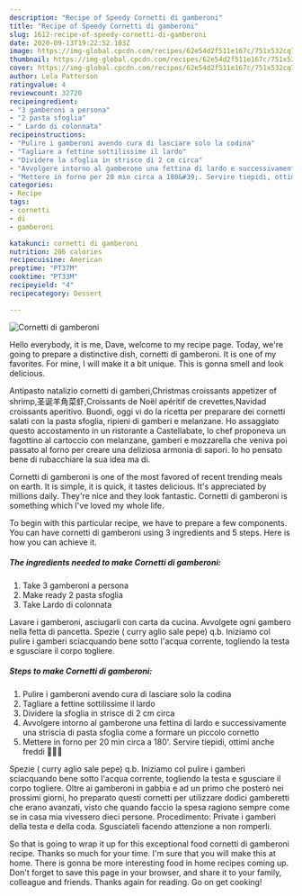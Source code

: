 ```yaml
---
description: "Recipe of Speedy Cornetti di gamberoni"
title: "Recipe of Speedy Cornetti di gamberoni"
slug: 1612-recipe-of-speedy-cornetti-di-gamberoni
date: 2020-09-13T19:22:52.103Z
image: https://img-global.cpcdn.com/recipes/62e54d2f511e167c/751x532cq70/cornetti-di-gamberoni-recipe-main-photo.jpg
thumbnail: https://img-global.cpcdn.com/recipes/62e54d2f511e167c/751x532cq70/cornetti-di-gamberoni-recipe-main-photo.jpg
cover: https://img-global.cpcdn.com/recipes/62e54d2f511e167c/751x532cq70/cornetti-di-gamberoni-recipe-main-photo.jpg
author: Lela Patterson
ratingvalue: 4
reviewcount: 32720
recipeingredient:
- "3 gamberoni a persona"
- "2 pasta sfoglia"
- " Lardo di colonnata"
recipeinstructions:
- "Pulire i gamberoni avendo cura di lasciare solo la codina"
- "Tagliare a fettine sottilissime il lardo"
- "Dividere la sfoglia in strisce di 2 cm circa"
- "Avvolgere intorno al gamberone una fettina di lardo e successivamente una striscia di pasta sfoglia come a formare un piccolo cornetto"
- "Mettere in forno per 20 min circa a 180&#39;. Servire tiepidi, ottimi anche freddi 👩🏼‍🍳"
categories:
- Recipe
tags:
- cornetti
- di
- gamberoni

katakunci: cornetti di gamberoni 
nutrition: 206 calories
recipecuisine: American
preptime: "PT37M"
cooktime: "PT33M"
recipeyield: "4"
recipecategory: Dessert

---
```



![Cornetti di gamberoni](https://img-global.cpcdn.com/recipes/62e54d2f511e167c/751x532cq70/cornetti-di-gamberoni-recipe-main-photo.jpg)

Hello everybody, it is me, Dave, welcome to my recipe page. Today, we're going to prepare a distinctive dish, cornetti di gamberoni. It is one of my favorites. For mine, I will make it a bit unique. This is gonna smell and look delicious.

Antipasto natalizio cornetti di gamberi,Christmas croissants appetizer of shrimp,圣诞羊角菜虾,Croissants de Noël apéritif de crevettes,Navidad croissants aperitivo. Buondì, oggi vi do la ricetta per preparare dei cornetti salati con la pasta sfoglia, ripieni di gamberi e melanzane. Ho assaggiato questo accostamento in un ristorante a Castellabate, lo chef proponeva un fagottino al cartoccio con melanzane, gamberi e mozzarella che veniva poi passato al forno per creare una deliziosa armonia di sapori. Io ho pensato bene di rubacchiare la sua idea ma di.

Cornetti di gamberoni is one of the most favored of recent trending meals on earth. It is simple, it is quick, it tastes delicious. It's appreciated by millions daily. They're nice and they look fantastic. Cornetti di gamberoni is something which I've loved my whole life.


To begin with this particular recipe, we have to prepare a few components. You can have cornetti di gamberoni using 3 ingredients and 5 steps. Here is how you can achieve it.

<!--inarticleads1-->

##### The ingredients needed to make Cornetti di gamberoni:

1. Take 3 gamberoni a persona
1. Make ready 2 pasta sfoglia
1. Take  Lardo di colonnata


Lavare i gamberoni, asciugarli con carta da cucina. Avvolgete ogni gambero nella fetta di pancetta. Spezie ( curry aglio sale pepe) q.b. Iniziamo col pulire i gamberi sciacquando bene sotto l&#39;acqua corrente, togliendo la testa e sgusciare il corpo togliere. 

<!--inarticleads2-->

##### Steps to make Cornetti di gamberoni:

1. Pulire i gamberoni avendo cura di lasciare solo la codina
1. Tagliare a fettine sottilissime il lardo
1. Dividere la sfoglia in strisce di 2 cm circa
1. Avvolgere intorno al gamberone una fettina di lardo e successivamente una striscia di pasta sfoglia come a formare un piccolo cornetto
1. Mettere in forno per 20 min circa a 180&#39;. Servire tiepidi, ottimi anche freddi 👩🏼‍🍳


Spezie ( curry aglio sale pepe) q.b. Iniziamo col pulire i gamberi sciacquando bene sotto l&#39;acqua corrente, togliendo la testa e sgusciare il corpo togliere. Oltre ai gamberoni in gabbia e ad un primo che posterò nei prossimi giorni, ho preparato questi cornetti per utilizzare dodici gamberetti che erano avanzati, visto che quando faccio la spesa ragiono sempre come se in casa mia vivessero dieci persone. Procedimento: Private i gamberi della testa e della coda. Sgusciateli facendo attenzione a non romperli. 

So that is going to wrap it up for this exceptional food cornetti di gamberoni recipe. Thanks so much for your time. I'm sure that you will make this at home. There is gonna be more interesting food in home recipes coming up. Don't forget to save this page in your browser, and share it to your family, colleague and friends. Thanks again for reading. Go on get cooking!
